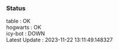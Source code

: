 ### Status


table : OK  
hogwarts : OK  
icy-bot : DOWN  
Latest Update : 2023-11-22 13:11:49.148327
